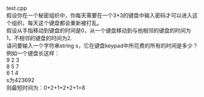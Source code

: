 test.cpp  
假设你在一个秘密组织中，你每天需要在一个3*3的键盘中输入密码才可以进入这个组织。每天这个键盘都会重新被打乱。  
假设从手指移动到键盘的时间是0，从一个键盘移动到与他相邻的键盘的时间为1，不相邻的键盘的时间为2.  
请问要输入一个字符串string s，它在键盘keypad中所花费的所有的时间是多少？  
例如一个键盘长这样：  
9 2 3  
8 5 7  
6 1 4  
s为423692  
则最短时间为：0+2+1+2+2+1=8  
